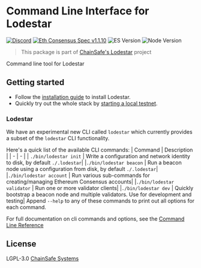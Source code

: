 # Command Line Interface for Lodestar

[![Discord](https://img.shields.io/discord/593655374469660673.svg?label=Discord&logo=discord)](https://discord.gg/aMxzVcr)
[![Eth Consensus Spec v1.1.10](https://img.shields.io/badge/ETH%20consensus--spec-1.1.10-blue)](https://github.com/ethereum/consensus-specs/releases/tag/v1.1.10)
![ES Version](https://img.shields.io/badge/ES-2020-yellow)
![Node Version](https://img.shields.io/badge/node-12.x-green)

> This package is part of [ChainSafe's Lodestar](https://lodestar.chainsafe.io) project

Command line tool for Lodestar

## Getting started

- Follow the [installation guide](https://chainsafe.github.io/lodestar/) to install Lodestar.
- Quickly try out the whole stack by [starting a local testnet](https://chainsafe.github.io/lodestar/usage).

### Lodestar

We have an experimental new CLI called `lodestar` which currently provides a subset of the `lodestar` CLI functionality.

Here's a quick list of the available CLI commands:
| Command | Description |
| - | - |
| `./bin/lodestar init` | Write a configuration and network identity to disk, by default `./.lodestar`|
|`./bin/lodestar beacon` | Run a beacon node using a configuration from disk, by default `./.lodestar`|
|`./bin/lodestar account` | Run various sub-commands for creating/managing Ethereum Consensus accounts|
|`./bin/lodestar validator` | Run one or more validator clients|
|`./bin/lodestar dev` | Quickly bootstrap a beacon node and multiple validators. Use for development and testing|
Append `--help` to any of these commands to print out all options for each command.

For full documentation on cli commands and options, see the [Command Line Reference](https://chainsafe.github.io/lodestar/reference/cli/)

## License

LGPL-3.0 [ChainSafe Systems](https://chainsafe.io)
